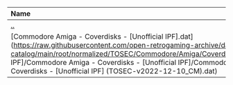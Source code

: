 |Name|Size|
|:---|---:|
|[..](../index.html)|DIR|
|[Commodore Amiga - Coverdisks - [Unofficial IPF].dat](https://raw.githubusercontent.com/open-retrogaming-archive/dat-catalog/main/root/normalized/TOSEC/Commodore/Amiga/Coverdisks/[Unofficial IPF]/Commodore Amiga - Coverdisks - [Unofficial IPF]/Commodore Amiga - Coverdisks - [Unofficial IPF] (TOSEC-v2022-12-10_CM).dat)|16019|
